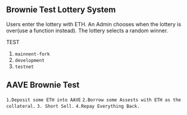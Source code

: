 ## Brownie Test Lottery System
Users enter the lottery with ETH.
An Admin chooses when the lottery is over(use a function instead).
The lottery selects a random winner.

TEST
1. `mainnent-fork`
2. `development`
3. `testnet`

## AAVE Brownie Test
`1.Deposit some ETH into AAVE`
`2.Borrow some Assests with ETH as the collateral.`
`3. Short Sell.`
`4.Repay Everything Back.`
